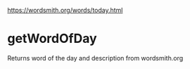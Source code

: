 https://wordsmith.org/words/today.html
# getWordOfDay
Returns word of the day and description from wordsmith.org
